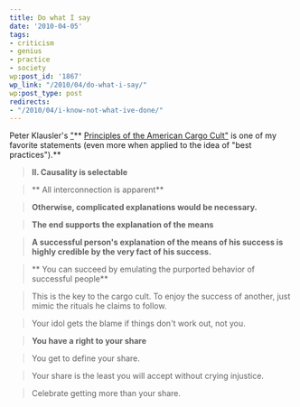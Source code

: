 ```yaml
---
title: Do what I say
date: '2010-04-05'
tags:
- criticism
- genius
- practice
- society
wp:post_id: '1867'
wp_link: "/2010/04/do-what-i-say/"
wp:post_type: post
redirects:
- "/2010/04/i-know-not-what-ive-done/"
---
```


Peter Klausler's ["](http://klausler.com/cargo.html)** [Principles of the American Cargo Cult"](http://klausler.com/cargo.html) is one of my favorite statements (even more when applied to the idea of "best practices").**

> **II. Causality is selectable**

>

> ** All interconnection is apparent**

>

> **Otherwise, complicated explanations would be necessary.**

>

> **The end supports the explanation of the means**

>

> **A successful person's explanation of the means of his success is highly credible by the very fact of his success.**

>

> ** You can succeed by emulating the purported behavior of successful people**

>

> This is the key to the cargo cult. To enjoy the success of another, just mimic the rituals he claims to follow.

>

> Your idol gets the blame if things don't work out, not you.

>

> **You have a right to your share**

>

> You get to define your share.

>

> Your share is the least you will accept without crying injustice.

>

> Celebrate getting more than your share.

>
